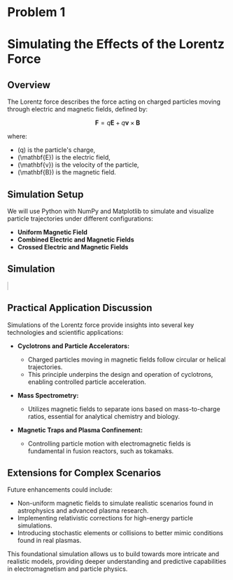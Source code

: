# Problem 1
# Simulating the Effects of the Lorentz Force

## Overview

The Lorentz force describes the force acting on charged particles moving through electric and magnetic fields, defined by:

$$
\mathbf{F} = q\mathbf{E} + q\mathbf{v} \times \mathbf{B}
$$

where:
- \(q\) is the particle's charge,
- \(\mathbf{E}\) is the electric field,
- \(\mathbf{v}\) is the velocity of the particle,
- \(\mathbf{B}\) is the magnetic field.

## Simulation Setup

We will use Python with NumPy and Matplotlib to simulate and visualize particle trajectories under different configurations:

- **Uniform Magnetic Field**
- **Combined Electric and Magnetic Fields**
- **Crossed Electric and Magnetic Fields**

## Simulation

<!DOCTYPE html>
<html lang="en">
<head>
    <meta charset="UTF-8">
    <meta name="viewport" content="width=device-width, initial-scale=1.0">
    <title>Lorentz Force Simulation</title>
    <style>
        canvas { border: 1px solid #ccc; }
    </style>
</head>
<body>
<canvas id="simulationCanvas" width="730" height="600"></canvas>

<script>
const canvas = document.getElementById('simulationCanvas');
const ctx = canvas.getContext('2d');

// Constants
const q = 1.6e-19;  // Coulombs
const m = 9.1e-31;  // kg
const dt = 1e-11;   // s
const steps = 10000;

// Initial conditions
let r = {x: 400, y: 300};
let v = {x: 1e6, y: 0};

// Fields
const E = {x: 0, y: 0};
const B = 0.1;  // Tesla, perpendicular to plane

function lorentzForce(v, E, B, q) {
    return {
        x: q * (E.x + v.y * B),
        y: q * (E.y - v.x * B)
    };
}

function runSimulation() {
    ctx.clearRect(0, 0, canvas.width, canvas.height);
    ctx.beginPath();
    ctx.moveTo(r.x, r.y);

    for (let i = 0; i < steps; i++) {
        const a = lorentzForce(v, E, B, q);
        v.x += (a.x / m) * dt;
        v.y += (a.y / m) * dt;
        r.x += v.x * dt * 1e-5; // scaled for visualization
        r.y += v.y * dt * 1e-5;
        ctx.lineTo(r.x, r.y);
    }

    ctx.strokeStyle = '#007BFF';
    ctx.stroke();
}

runSimulation();
</script>
</body>
</html>

## Practical Application Discussion

Simulations of the Lorentz force provide insights into several key technologies and scientific applications:

- **Cyclotrons and Particle Accelerators:**
  - Charged particles moving in magnetic fields follow circular or helical trajectories.
  - This principle underpins the design and operation of cyclotrons, enabling controlled particle acceleration.

- **Mass Spectrometry:**
  - Utilizes magnetic fields to separate ions based on mass-to-charge ratios, essential for analytical chemistry and biology.

- **Magnetic Traps and Plasma Confinement:**
  - Controlling particle motion with electromagnetic fields is fundamental in fusion reactors, such as tokamaks.

## Extensions for Complex Scenarios

Future enhancements could include:

- Non-uniform magnetic fields to simulate realistic scenarios found in astrophysics and advanced plasma research.
- Implementing relativistic corrections for high-energy particle simulations.
- Introducing stochastic elements or collisions to better mimic conditions found in real plasmas.

This foundational simulation allows us to build towards more intricate and realistic models, providing deeper understanding and predictive capabilities in electromagnetism and particle physics.

